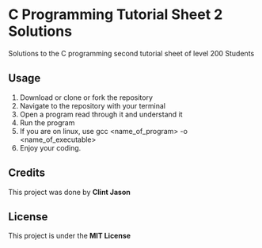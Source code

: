 # C Programming Tutorial Sheet 2 Solutions
Solutions to the C programming second tutorial sheet of level 200 Students

## Usage
1. Download or clone or fork the repository
2. Navigate to the repository with your terminal
3. Open a program read through it and understand it
4. Run  the program
5. If you are on linux, use 
 gcc <name_of_program> -o <name_of_executable>
6. Enjoy your coding.

## Credits
This project was done by __Clint Jason__

## License
This project is under the __MIT License__
